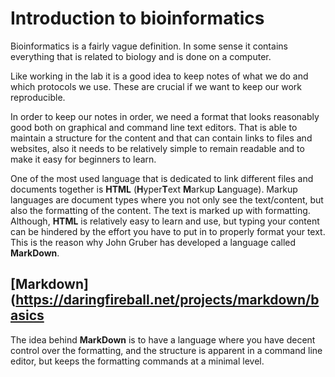 # Introduction to bioinformatics

Bioinformatics is a fairly vague definition. In some sense it contains
everything that is related to biology and is done on a computer.

Like working in the lab it is a good idea to keep notes of what we do
and which protocols we use. These are crucial if we want to keep our
work reproducible.

In order to keep our notes in order, we need a format that looks
reasonably good both on graphical and command line text editors. That
is able to maintain a structure for the content and that can contain
links to files and websites, also it needs to be relatively simple to
remain readable and to make it easy for beginners to learn.

One of the most used language that is dedicated to link different
files and documents together is **HTML** (**H**yper**T**ext **M**arkup
**L**anguage). Markup languages are document types where you not only
see the text/content, but also the formatting of the content. The text
is marked up with formatting. Although, **HTML** is relatively easy to
learn and use, but typing your content can be hindered by the effort
you have to put in to properly format your text. This is the reason
why John Gruber has developed a language called **MarkDown**.


## [Markdown](https://daringfireball.net/projects/markdown/basics
The idea behind **MarkDown** is to have a language where you have
decent control over the formatting, and the structure is apparent in a
command line editor, but keeps the formatting commands at a minimal level.
